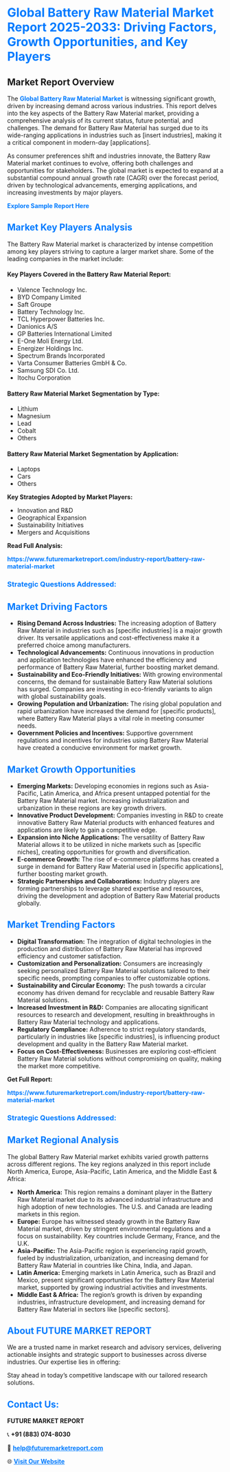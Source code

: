 <h1 style="color: #007BFF;">Global Battery Raw Material Market Report 2025-2033: Driving Factors, Growth Opportunities, and Key Players</h1>

<section id="overview">
<h2>Market Report Overview</h2>
<p>The <a href="https://www.futuremarketreport.com/industry-report/battery-raw-material-market" style="color: #007BFF; text-decoration: none;"><strong>Global Battery Raw Material Market</strong></a> is witnessing significant growth, driven by increasing demand across various industries. This report delves into the key aspects of the Battery Raw Material market, providing a comprehensive analysis of its current status, future potential, and challenges. The demand for Battery Raw Material has surged due to its wide-ranging applications in industries such as [insert industries], making it a critical component in modern-day [applications].</p>
<p>As consumer preferences shift and industries innovate, the Battery Raw Material market continues to evolve, offering both challenges and opportunities for stakeholders. The global market is expected to expand at a substantial compound annual growth rate (CAGR) over the forecast period, driven by technological advancements, emerging applications, and increasing investments by major players.</p>
</section>

<section id="overview">
<p><a href="https://www.futuremarketreport.com/request-sample/reportId=62506" style="color: #007BFF; text-decoration: none;"><strong>Explore Sample Report Here</strong></a></p>
</section>

<section id="key-players">
<h2 style="color: #007BFF;">Market Key Players Analysis</h2>
<p>The Battery Raw Material market is characterized by intense competition among key players striving to capture a larger market share. Some of the leading companies in the market include:</p>
<h4>Key Players Covered in the Battery Raw Material Report:</h4>
<ul><li>Valence Technology Inc.</li><li>BYD Company Limited</li><li>Saft Groupe</li><li>Battery Technology Inc.</li><li>TCL Hyperpower Batteries Inc.</li><li>Danionics A/S</li><li>GP Batteries International Limited</li><li>E-One Moli Energy Ltd.</li><li>Energizer Holdings Inc.</li><li>Spectrum Brands Incorporated</li><li>Varta Consumer Batteries GmbH &amp; Co.</li><li>Samsung SDI Co. Ltd.</li><li>Itochu Corporation</li></ul>
<h4>Battery Raw Material Market Segmentation by Type:</h4>
<ul><li>Lithium</li><li>Magnesium</li><li>Lead</li><li>Cobalt</li><li>Others</li></ul>

<h4>Battery Raw Material Market Segmentation by Application:</h4>
<ul><li>Laptops</li><li>Cars</li><li>Others</li></ul>
<p><strong>Key Strategies Adopted by Market Players:</strong></p>
<ul>
<li>Innovation and R&D</li>
<li>Geographical Expansion</li>
<li>Sustainability Initiatives</li>
<li>Mergers and Acquisitions</li>
</ul>
</section>

<section>
<p><strong>Read Full Analysis: </strong></p><a href="https://www.futuremarketreport.com/industry-report/battery-raw-material-market" style="color: #007BFF; text-decoration: none;"><strong>https://www.futuremarketreport.com/industry-report/battery-raw-material-market</strong></a>
<h3 style="color: #007BFF;">Strategic Questions Addressed:</h3>
</section>

<section id="driving-factors">
<h2 style="color: #007BFF;">Market Driving Factors</h2>
<ul>
<li><strong>Rising Demand Across Industries:</strong> The increasing adoption of Battery Raw Material in industries such as [specific industries] is a major growth driver. Its versatile applications and cost-effectiveness make it a preferred choice among manufacturers.</li>
<li><strong>Technological Advancements:</strong> Continuous innovations in production and application technologies have enhanced the efficiency and performance of Battery Raw Material, further boosting market demand.</li>
<li><strong>Sustainability and Eco-Friendly Initiatives:</strong> With growing environmental concerns, the demand for sustainable Battery Raw Material solutions has surged. Companies are investing in eco-friendly variants to align with global sustainability goals.</li>
<li><strong>Growing Population and Urbanization:</strong> The rising global population and rapid urbanization have increased the demand for [specific products], where Battery Raw Material plays a vital role in meeting consumer needs.</li>
<li><strong>Government Policies and Incentives:</strong> Supportive government regulations and incentives for industries using Battery Raw Material have created a conducive environment for market growth.</li>
</ul>
</section>

<section id="growth-opportunities">
<h2 style="color: #007BFF;">Market Growth Opportunities</h2>
<ul>
<li><strong>Emerging Markets:</strong> Developing economies in regions such as Asia-Pacific, Latin America, and Africa present untapped potential for the Battery Raw Material market. Increasing industrialization and urbanization in these regions are key growth drivers.</li>
<li><strong>Innovative Product Development:</strong> Companies investing in R&D to create innovative Battery Raw Material products with enhanced features and applications are likely to gain a competitive edge.</li>
<li><strong>Expansion into Niche Applications:</strong> The versatility of Battery Raw Material allows it to be utilized in niche markets such as [specific niches], creating opportunities for growth and diversification.</li>
<li><strong>E-commerce Growth:</strong> The rise of e-commerce platforms has created a surge in demand for Battery Raw Material used in [specific applications], further boosting market growth.</li>
<li><strong>Strategic Partnerships and Collaborations:</strong> Industry players are forming partnerships to leverage shared expertise and resources, driving the development and adoption of Battery Raw Material products globally.</li>
</ul>
</section>

<section id="trending-factors">
<h2 style="color: #007BFF;">Market Trending Factors</h2>
<ul>
<li><strong>Digital Transformation:</strong> The integration of digital technologies in the production and distribution of Battery Raw Material has improved efficiency and customer satisfaction.</li>
<li><strong>Customization and Personalization:</strong> Consumers are increasingly seeking personalized Battery Raw Material solutions tailored to their specific needs, prompting companies to offer customizable options.</li>
<li><strong>Sustainability and Circular Economy:</strong> The push towards a circular economy has driven demand for recyclable and reusable Battery Raw Material solutions.</li>
<li><strong>Increased Investment in R&D:</strong> Companies are allocating significant resources to research and development, resulting in breakthroughs in Battery Raw Material technology and applications.</li>
<li><strong>Regulatory Compliance:</strong> Adherence to strict regulatory standards, particularly in industries like [specific industries], is influencing product development and quality in the Battery Raw Material market.</li>
<li><strong>Focus on Cost-Effectiveness:</strong> Businesses are exploring cost-efficient Battery Raw Material solutions without compromising on quality, making the market more competitive.</li>
</ul>
</section>

<section>
<p><strong>Get Full Report: </strong></p><a href="https://www.futuremarketreport.com/industry-report/battery-raw-material-market" style="color: #007BFF; text-decoration: none;"><strong>https://www.futuremarketreport.com/industry-report/battery-raw-material-market</strong></a>
<h3 style="color: #007BFF;">Strategic Questions Addressed:</h3>
</section>


<section id="regional-analysis">
<h2 style="color: #007BFF;">Market Regional Analysis</h2>
<p>The global Battery Raw Material market exhibits varied growth patterns across different regions. The key regions analyzed in this report include North America, Europe, Asia-Pacific, Latin America, and the Middle East & Africa:</p>
<ul>
<li><strong>North America:</strong> This region remains a dominant player in the Battery Raw Material market due to its advanced industrial infrastructure and high adoption of new technologies. The U.S. and Canada are leading markets in this region.</li>
<li><strong>Europe:</strong> Europe has witnessed steady growth in the Battery Raw Material market, driven by stringent environmental regulations and a focus on sustainability. Key countries include Germany, France, and the U.K.</li>
<li><strong>Asia-Pacific:</strong> The Asia-Pacific region is experiencing rapid growth, fueled by industrialization, urbanization, and increasing demand for Battery Raw Material in countries like China, India, and Japan.</li>
<li><strong>Latin America:</strong> Emerging markets in Latin America, such as Brazil and Mexico, present significant opportunities for the Battery Raw Material market, supported by growing industrial activities and investments.</li>
<li><strong>Middle East & Africa:</strong> The region’s growth is driven by expanding industries, infrastructure development, and increasing demand for Battery Raw Material in sectors like [specific sectors].</li>
</ul>
</section>

<footer>
<h2 style="color: #007BFF;">About FUTURE MARKET REPORT</h2>
<p>We are a trusted name in market research and advisory services, delivering actionable insights and strategic support to businesses across diverse industries. Our expertise lies in offering:</p>

<p>Stay ahead in today’s competitive landscape with our tailored research solutions.</p>

<h2 style="color: #007BFF;">Contact Us:</h2>
<p><strong>FUTURE MARKET REPORT</strong></p>
<p>📞 <strong>+91 (883) 074-8030</strong></p>
<p>📧 <strong><a href="mailto:help@futuremarketreport.com" style="color: #007BFF;">help@futuremarketreport.com</a></strong></p>
<p>🌐 <strong><a href="https://www.futuremarketreport.com/" style="color: #007BFF;">Visit Our Website</a></strong></p>
</footer>